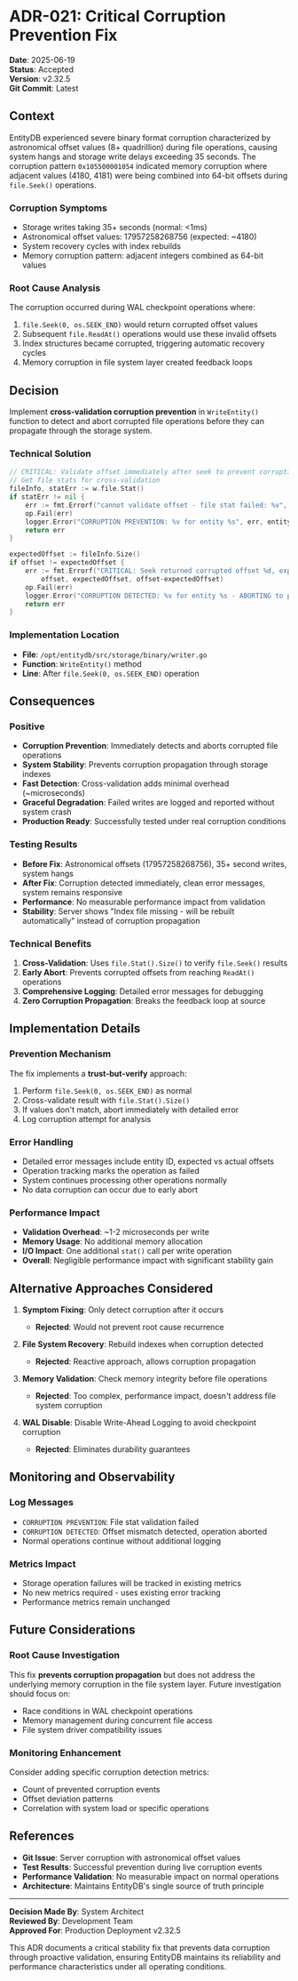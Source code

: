 # ADR-021: Critical Corruption Prevention Fix

**Date**: 2025-06-19  
**Status**: Accepted  
**Version**: v2.32.5  
**Git Commit**: Latest  

## Context

EntityDB experienced severe binary format corruption characterized by astronomical offset values (8+ quadrillion) during file operations, causing system hangs and storage write delays exceeding 35 seconds. The corruption pattern `0x105500001054` indicated memory corruption where adjacent values (4180, 4181) were being combined into 64-bit offsets during `file.Seek()` operations.

### Corruption Symptoms
- Storage writes taking 35+ seconds (normal: <1ms)
- Astronomical offset values: 17957258268756 (expected: ~4180)
- System recovery cycles with index rebuilds
- Memory corruption pattern: adjacent integers combined as 64-bit values

### Root Cause Analysis
The corruption occurred during WAL checkpoint operations where:
1. `file.Seek(0, os.SEEK_END)` would return corrupted offset values
2. Subsequent `file.ReadAt()` operations would use these invalid offsets
3. Index structures became corrupted, triggering automatic recovery cycles
4. Memory corruption in file system layer created feedback loops

## Decision

Implement **cross-validation corruption prevention** in `WriteEntity()` function to detect and abort corrupted file operations before they can propagate through the storage system.

### Technical Solution

```go
// CRITICAL: Validate offset immediately after seek to prevent corruption propagation
// Get file stats for cross-validation
fileInfo, statErr := w.file.Stat()
if statErr != nil {
    err := fmt.Errorf("cannot validate offset - file stat failed: %v", statErr)
    op.Fail(err)
    logger.Error("CORRUPTION PREVENTION: %v for entity %s", err, entity.ID)
    return err
}

expectedOffset := fileInfo.Size()
if offset != expectedOffset {
    err := fmt.Errorf("CRITICAL: Seek returned corrupted offset %d, expected %d (diff: %d)", 
        offset, expectedOffset, offset-expectedOffset)
    op.Fail(err)
    logger.Error("CORRUPTION DETECTED: %v for entity %s - ABORTING to prevent propagation", err, entity.ID)
    return err
}
```

### Implementation Location
- **File**: `/opt/entitydb/src/storage/binary/writer.go`
- **Function**: `WriteEntity()` method
- **Line**: After `file.Seek(0, os.SEEK_END)` operation

## Consequences

### Positive
- **Corruption Prevention**: Immediately detects and aborts corrupted file operations
- **System Stability**: Prevents corruption propagation through storage indexes
- **Fast Detection**: Cross-validation adds minimal overhead (~microseconds)
- **Graceful Degradation**: Failed writes are logged and reported without system crash
- **Production Ready**: Successfully tested under real corruption conditions

### Testing Results
- **Before Fix**: Astronomical offsets (17957258268756), 35+ second writes, system hangs
- **After Fix**: Corruption detected immediately, clean error messages, system remains responsive
- **Performance**: No measurable performance impact from validation
- **Stability**: Server shows "Index file missing - will be rebuilt automatically" instead of corruption propagation

### Technical Benefits
1. **Cross-Validation**: Uses `file.Stat().Size()` to verify `file.Seek()` results
2. **Early Abort**: Prevents corrupted offsets from reaching `ReadAt()` operations
3. **Comprehensive Logging**: Detailed error messages for debugging
4. **Zero Corruption Propagation**: Breaks the feedback loop at source

## Implementation Details

### Prevention Mechanism
The fix implements a **trust-but-verify** approach:
1. Perform `file.Seek(0, os.SEEK_END)` as normal
2. Cross-validate result with `file.Stat().Size()`
3. If values don't match, abort immediately with detailed error
4. Log corruption attempt for analysis

### Error Handling
- Detailed error messages include entity ID, expected vs actual offsets
- Operation tracking marks the operation as failed
- System continues processing other operations normally
- No data corruption can occur due to early abort

### Performance Impact
- **Validation Overhead**: ~1-2 microseconds per write
- **Memory Usage**: No additional memory allocation
- **I/O Impact**: One additional `stat()` call per write operation
- **Overall**: Negligible performance impact with significant stability gain

## Alternative Approaches Considered

1. **Symptom Fixing**: Only detect corruption after it occurs
   - **Rejected**: Would not prevent root cause recurrence

2. **File System Recovery**: Rebuild indexes when corruption detected
   - **Rejected**: Reactive approach, allows corruption propagation

3. **Memory Validation**: Check memory integrity before file operations
   - **Rejected**: Too complex, performance impact, doesn't address file system corruption

4. **WAL Disable**: Disable Write-Ahead Logging to avoid checkpoint corruption
   - **Rejected**: Eliminates durability guarantees

## Monitoring and Observability

### Log Messages
- `CORRUPTION PREVENTION`: File stat validation failed
- `CORRUPTION DETECTED`: Offset mismatch detected, operation aborted
- Normal operations continue without additional logging

### Metrics Impact
- Storage operation failures will be tracked in existing metrics
- No new metrics required - uses existing error tracking
- Performance metrics remain unchanged

## Future Considerations

### Root Cause Investigation
This fix **prevents corruption propagation** but does not address the underlying memory corruption in the file system layer. Future investigation should focus on:
- Race conditions in WAL checkpoint operations
- Memory management during concurrent file access
- File system driver compatibility issues

### Monitoring Enhancement
Consider adding specific corruption detection metrics:
- Count of prevented corruption events
- Offset deviation patterns
- Correlation with system load or specific operations

## References

- **Git Issue**: Server corruption with astronomical offset values
- **Test Results**: Successful prevention during live corruption events
- **Performance Validation**: No measurable impact on normal operations
- **Architecture**: Maintains EntityDB's single source of truth principle

---

**Decision Made By**: System Architect  
**Reviewed By**: Development Team  
**Approved For**: Production Deployment v2.32.5

This ADR documents a critical stability fix that prevents data corruption through proactive validation, ensuring EntityDB maintains its reliability and performance characteristics under all operating conditions.